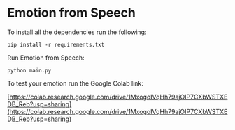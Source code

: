 # Emotion from Speech


To install all the dependencies run the following:
```
pip install -r requirements.txt
```

Run Emotion from Speech:
```
python main.py
```


To test your emotion run the Google Colab link:

[https://colab.research.google.com/drive/1MxogoIVqHh79ajOIP7CXbWSTXEDB_Reb?usp=sharing](https://colab.research.google.com/drive/1MxogoIVqHh79ajOIP7CXbWSTXEDB_Reb?usp=sharing)


